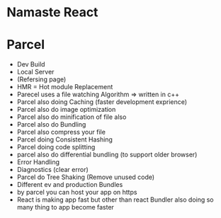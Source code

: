 # Namaste React 


# Parcel

- Dev Build
- Local Server
- (Refersing page)
- HMR = Hot module Replacement
- Parecel uses a file watching Algorithm => written in c++
- Parcel also doing Caching (faster development exprience)
- Parcel also do image optimization
- Parcel also do minification of file also
- Parcel also do Bundling
- Parcel also compress your file
- Parcel doing Consistent Hashing
- Parcel doing code splitting
- parcel also do differential bundling (to support older browser)
- Error Handling 
- Diagnostics (clear error)
- Parcel do Tree Shaking (Remove unused code)
- Different ev and production Bundles
- by parcel you can host your app on https
- React is making app fast but other than react Bundler also doing so many thing to app become faster
